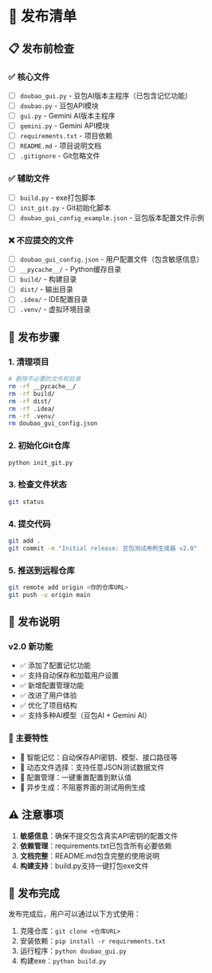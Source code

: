 # 🚀 发布清单

## 📋 发布前检查

### ✅ 核心文件
- [ ] `doubao_gui.py` - 豆包AI版本主程序（已包含记忆功能）
- [ ] `doubao.py` - 豆包API模块
- [ ] `gui.py` - Gemini AI版本主程序
- [ ] `gemini.py` - Gemini API模块
- [ ] `requirements.txt` - 项目依赖
- [ ] `README.md` - 项目说明文档
- [ ] `.gitignore` - Git忽略文件

### ✅ 辅助文件
- [ ] `build.py` - exe打包脚本
- [ ] `init_git.py` - Git初始化脚本
- [ ] `doubao_gui_config_example.json` - 豆包版本配置文件示例

### ❌ 不应提交的文件
- [ ] `doubao_gui_config.json` - 用户配置文件（包含敏感信息）
- [ ] `__pycache__/` - Python缓存目录
- [ ] `build/` - 构建目录
- [ ] `dist/` - 输出目录
- [ ] `.idea/` - IDE配置目录
- [ ] `.venv/` - 虚拟环境目录

## 🔧 发布步骤

### 1. 清理项目
```bash
# 删除不必要的文件和目录
rm -rf __pycache__/
rm -rf build/
rm -rf dist/
rm -rf .idea/
rm -rf .venv/
rm doubao_gui_config.json
```

### 2. 初始化Git仓库
```bash
python init_git.py
```

### 3. 检查文件状态
```bash
git status
```

### 4. 提交代码
```bash
git add .
git commit -m "Initial release: 豆包测试用例生成器 v2.0"
```

### 5. 推送到远程仓库
```bash
git remote add origin <你的仓库URL>
git push -u origin main
```

## 📝 发布说明

### v2.0 新功能
- ✅ 添加了配置记忆功能
- ✅ 支持自动保存和加载用户设置
- ✅ 新增配置管理功能
- ✅ 改进了用户体验
- ✅ 优化了项目结构
- ✅ 支持多种AI模型（豆包AI + Gemini AI）

### 🎯 主要特性
- 🧠 智能记忆：自动保存API密钥、模型、接口路径等
- 🎯 动态文件选择：支持任意JSON测试数据文件
- 🔧 配置管理：一键重置配置到默认值
- 📝 异步生成：不阻塞界面的测试用例生成

## ⚠️ 注意事项

1. **敏感信息**：确保不提交包含真实API密钥的配置文件
2. **依赖管理**：requirements.txt已包含所有必要依赖
3. **文档完整**：README.md包含完整的使用说明
4. **构建支持**：build.py支持一键打包exe文件

## 🎉 发布完成

发布完成后，用户可以通过以下方式使用：
1. 克隆仓库：`git clone <仓库URL>`
2. 安装依赖：`pip install -r requirements.txt`
3. 运行程序：`python doubao_gui.py`
4. 构建exe：`python build.py`
